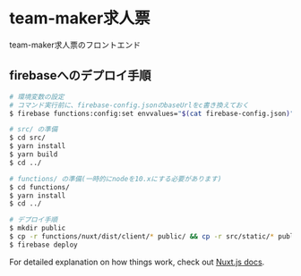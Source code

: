# team-maker求人票

team-maker求人票のフロントエンド

## firebaseへのデプロイ手順

``` bash
# 環境変数の設定
# コマンド実行前に、firebase-config.jsonのbaseUrlをc書き換えておく
$ firebase functions:config:set envvalues="$(cat firebase-config.json)"

# src/ の準備
$ cd src/
$ yarn install
$ yarn build
$ cd ../

# functions/ の準備(一時的にnodeを10.xにする必要があります)
$ cd functions/
$ yarn install
$ cd ../

# デプロイ手順
$ mkdir public
$ cp -r functions/nuxt/dist/client/* public/ && cp -r src/static/* public/
$ firebase deploy
```

For detailed explanation on how things work, check out [Nuxt.js docs](https://nuxtjs.org).
